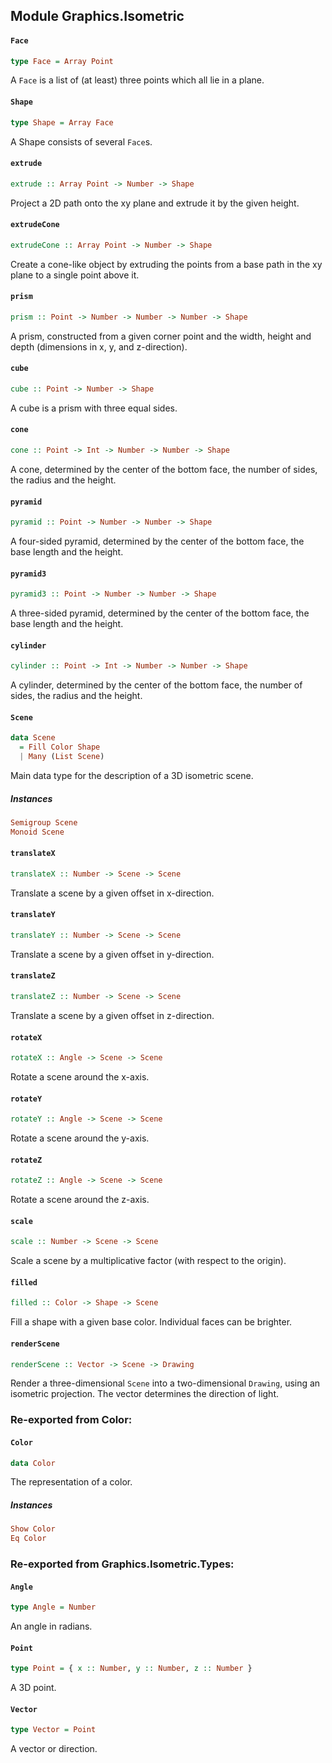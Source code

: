 ## Module Graphics.Isometric

#### `Face`

``` purescript
type Face = Array Point
```

A `Face` is a list of (at least) three points which all lie in a plane.

#### `Shape`

``` purescript
type Shape = Array Face
```

A Shape consists of several `Face`s.

#### `extrude`

``` purescript
extrude :: Array Point -> Number -> Shape
```

Project a 2D path onto the xy plane and extrude it by the given height.

#### `extrudeCone`

``` purescript
extrudeCone :: Array Point -> Number -> Shape
```

Create a cone-like object by extruding the points from a base path in the
xy plane to a single point above it.

#### `prism`

``` purescript
prism :: Point -> Number -> Number -> Number -> Shape
```

A prism, constructed from a given corner point and the width, height and
depth (dimensions in x, y, and z-direction).

#### `cube`

``` purescript
cube :: Point -> Number -> Shape
```

A cube is a prism with three equal sides.

#### `cone`

``` purescript
cone :: Point -> Int -> Number -> Number -> Shape
```

A cone, determined by the center of the bottom face, the number of sides,
the radius and the height.

#### `pyramid`

``` purescript
pyramid :: Point -> Number -> Number -> Shape
```

A four-sided pyramid, determined by the center of the bottom face, the
base length and the height.

#### `pyramid3`

``` purescript
pyramid3 :: Point -> Number -> Number -> Shape
```

A three-sided pyramid, determined by the center of the bottom face, the
base length and the height.

#### `cylinder`

``` purescript
cylinder :: Point -> Int -> Number -> Number -> Shape
```

A cylinder, determined by the center of the bottom face, the number of
sides, the radius and the height.

#### `Scene`

``` purescript
data Scene
  = Fill Color Shape
  | Many (List Scene)
```

Main data type for the description of a 3D isometric scene.

##### Instances
``` purescript
Semigroup Scene
Monoid Scene
```

#### `translateX`

``` purescript
translateX :: Number -> Scene -> Scene
```

Translate a scene by a given offset in x-direction.

#### `translateY`

``` purescript
translateY :: Number -> Scene -> Scene
```

Translate a scene by a given offset in y-direction.

#### `translateZ`

``` purescript
translateZ :: Number -> Scene -> Scene
```

Translate a scene by a given offset in z-direction.

#### `rotateX`

``` purescript
rotateX :: Angle -> Scene -> Scene
```

Rotate a scene around the x-axis.

#### `rotateY`

``` purescript
rotateY :: Angle -> Scene -> Scene
```

Rotate a scene around the y-axis.

#### `rotateZ`

``` purescript
rotateZ :: Angle -> Scene -> Scene
```

Rotate a scene around the z-axis.

#### `scale`

``` purescript
scale :: Number -> Scene -> Scene
```

Scale a scene by a multiplicative factor (with respect to the origin).

#### `filled`

``` purescript
filled :: Color -> Shape -> Scene
```

Fill a shape with a given base color. Individual faces can be brighter.

#### `renderScene`

``` purescript
renderScene :: Vector -> Scene -> Drawing
```

Render a three-dimensional `Scene` into a two-dimensional `Drawing`, using
an isometric projection. The vector determines the direction of light.


### Re-exported from Color:

#### `Color`

``` purescript
data Color
```

The representation of a color.

##### Instances
``` purescript
Show Color
Eq Color
```

### Re-exported from Graphics.Isometric.Types:

#### `Angle`

``` purescript
type Angle = Number
```

An angle in radians.

#### `Point`

``` purescript
type Point = { x :: Number, y :: Number, z :: Number }
```

A 3D point.

#### `Vector`

``` purescript
type Vector = Point
```

A vector or direction.

